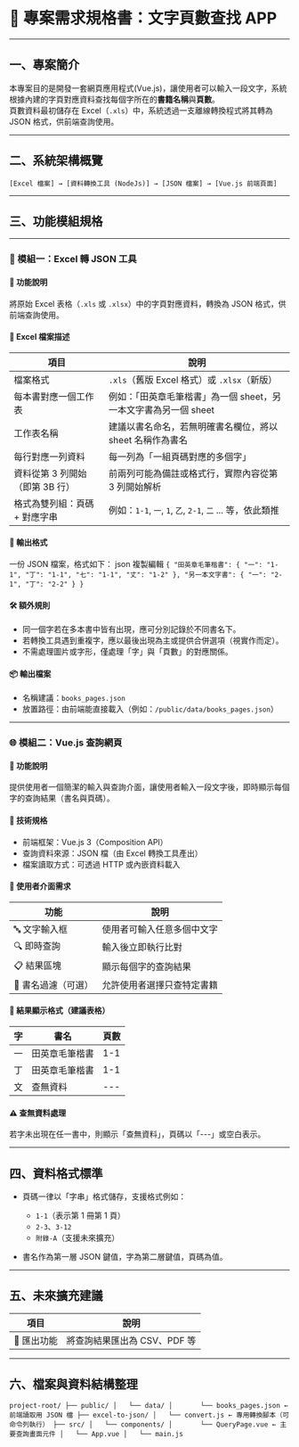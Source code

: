 📘 專案需求規格書：文字頁數查找 APP
=====================
* * * * *
一、專案簡介
------
本專案目的是開發一套網頁應用程式(Vue.js)，讓使用者可以輸入一段文字，系統根據內建的字頁對應資料查找每個字所在的**書籍名稱**與**頁數**。\
頁數資料最初儲存在 Excel（`.xls`）中，系統透過一支離線轉換程式將其轉為 JSON 格式，供前端查詢使用。
* * * * *

二、系統架構概覽
--------
`[Excel 檔案] → [資料轉換工具 (NodeJs)] → [JSON 檔案] → [Vue.js 前端頁面]`
* * * * *

三、功能模組規格
--------
* * * * *
### 🔧 模組一：Excel 轉 JSON 工具
#### 📌 功能說明
將原始 Excel 表格（`.xls` 或 `.xlsx`）中的字頁對應資料，轉換為 JSON 格式，供前端查詢使用。

#### 📁 Excel 檔案描述
| 項目 | 說明 |
| --- | --- |
| 檔案格式 | `.xls`（舊版 Excel 格式）或 `.xlsx`（新版） |
| 每本書對應一個工作表 | 例如：「田英章毛筆楷書」為一個 sheet，另一本文字書為另一個 sheet |
| 工作表名稱 | 建議以書名命名，若無明確書名欄位，將以 sheet 名稱作為書名 |
| 每行對應一列資料 | 每一列為「一組頁碼對應的多個字」 |
| 資料從第 3 列開始（即第 3B 行） | 前兩列可能為備註或格式行，實際內容從第 3 列開始解析 |
| 格式為雙列組：頁碼 + 對應字串 | 例如：`1-1`, `一`, `1`, `乙`, `2-1`, `二` ... 等，依此類推 |

#### 📄 輸出格式
一份 JSON 檔案，格式如下：
json
複製編輯
`{
  "田英章毛筆楷書": {
    "一": "1-1",
    "丁": "1-1",
    "七": "1-1",
    "丈": "1-2"
  },
  "另一本文字書": {
    "一": "2-1",
    "丁": "2-2"
  }
}`

#### 🛠 額外規則
-   同一個字若在多本書中皆有出現，應可分別記錄於不同書名下。
-   若轉換工具遇到重複字，應以最後出現為主或提供合併選項（視實作而定）。
-   不需處理圖片或字形，僅處理「字」與「頁數」的對應關係。

#### 📦 輸出檔案
-   名稱建議：`books_pages.json`
-   放置路徑：由前端能直接載入（例如：`/public/data/books_pages.json`）

* * * * *
### 🌐 模組二：Vue.js 查詢網頁
#### 📌 功能說明
提供使用者一個簡潔的輸入與查詢介面，讓使用者輸入一段文字後，即時顯示每個字的查詢結果（書名與頁碼）。

#### 🔧 技術規格
-   前端框架：Vue.js 3（Composition API）
-   查詢資料來源：JSON 檔（由 Excel 轉換工具產出）
-   檔案讀取方式：可透過 HTTP 或內嵌資料載入

#### 🧩 使用者介面需求
| 功能 | 說明 |
| --- | --- |
| 🔤 文字輸入框 | 使用者可輸入任意多個中文字 |
| 🔍 即時查詢 | 輸入後立即執行比對 |
| 📋 結果區塊 | 顯示每個字的查詢結果 |
| 📌 書名過濾（可選） | 允許使用者選擇只查特定書籍 |

#### 📄 結果顯示格式（建議表格）
| 字 | 書名 | 頁數 |
| --- | --- | --- |
| 一 | 田英章毛筆楷書 | 1-1 |
| 丁 | 田英章毛筆楷書 | 1-1 |
| 文 | 查無資料 | --- |

#### ⚠ 查無資料處理
若字未出現在任一書中，則顯示「查無資料」，頁碼以「---」或空白表示。
* * * * *

四、資料格式標準
--------
-   頁碼一律以「字串」格式儲存，支援格式例如：
    -   `1-1`（表示第 1 冊第 1 頁）
    -   `2-3`、`3-12`
    -   `附錄-A`（支援未來擴充）

-   書名作為第一層 JSON 鍵值，字為第二層鍵值，頁碼為值。
* * * * *

五、未來擴充建議
--------
| 項目 | 說明 |
| --- | --- |
| 💾 匯出功能 | 將查詢結果匯出為 CSV、PDF 等 |
* * * * *

六、檔案與資料結構整理
-----------
`project-root/
├── public/
│   └── data/
│       └── books_pages.json ← 前端讀取用 JSON 檔
├── excel-to-json/
│   └── convert.js ← 專用轉換腳本（可命令列執行）
├── src/
│   └── components/
│       └── QueryPage.vue ← 主要查詢畫面元件
│   └── App.vue
│   └── main.js`